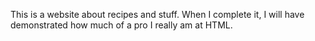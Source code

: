 This is a website about recipes and stuff.
When I complete it, I will have demonstrated how much of a pro I really am at HTML.